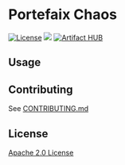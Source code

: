 # Portefaix Chaos

[![License](https://img.shields.io/badge/License-Apache%202.0-blue.svg)](https://opensource.org/licenses/Apache-2.0)
[![](https://github.com/portefaix-chaos/charts/workflows/Release%20Charts/badge.svg?branch=master)](https://github.com/portefaix-chaos/charts/actions)
[![Artifact HUB](https://img.shields.io/endpoint?url=https://artifacthub.io/badge/repository/portefaix-chaos)](https://artifacthub.io/packages/search?repo=portefaix-chaos)

## Usage

## Contributing

See [CONTRIBUTING.md](./CONTRIBUTING.md)

## License

[Apache 2.0 License](./LICENSE)
